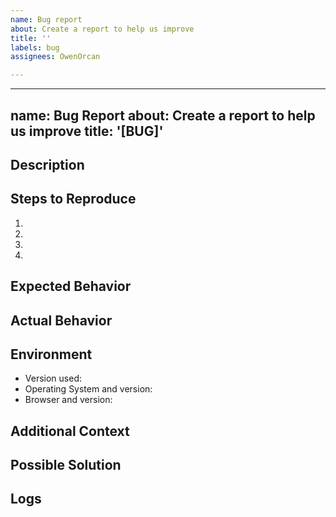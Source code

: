 ```yaml
---
name: Bug report
about: Create a report to help us improve
title: ''
labels: bug
assignees: OwenOrcan

---
```


---
name: Bug Report
about: Create a report to help us improve
title: '[BUG]'
---

## Description
<!-- A clear and concise description of what the bug is. -->

## Steps to Reproduce
<!-- Steps to reproduce the behavior: -->
1. 
2. 
3. 
4. 

## Expected Behavior
<!-- A clear and concise description of what you expected to happen. -->

## Actual Behavior
<!-- What actually happened. If applicable, add screenshots to help explain your problem. -->

## Environment
<!-- Include as many relevant details about the environment you experienced the bug in -->
- Version used:
- Operating System and version:
- Browser and version:

## Additional Context
<!-- Add any other context about the problem here. -->

## Possible Solution
<!-- Not obligatory, but suggest a fix/reason for the bug, or ideas how to implement the addition or change. -->

## Logs
<!-- If applicable, add logs to help explain your problem. -->
